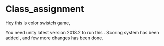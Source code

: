 # Class_assignment
Hey this is color swistch game,

You need unity latest version 2018.2 to run this .
Scoring system has been added , and few more changes has been done.
